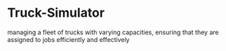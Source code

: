 # Truck-Simulator
managing a fleet of trucks with varying capacities, ensuring that they are assigned to jobs efficiently and effectively
